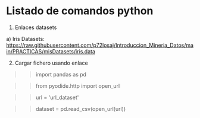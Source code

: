 # Listado de comandos python

1. Enlaces datasets

  a) Iris Datasets: https://raw.githubusercontent.com/p72losaj/Introduccion_Mineria_Datos/main/PRACTICAS/misDatasets/iris.data

2. Cargar fichero usando enlace

  >> import pandas as pd

  >> from pyodide.http import open_url
  
  >> url = 'url_dataset'
  
  >> dataset = pd.read_csv(open_url(url))
  
